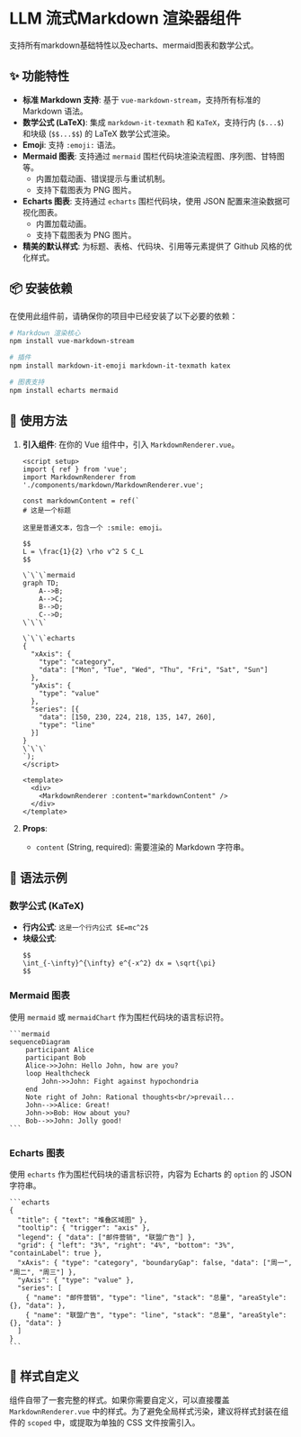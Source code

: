 # LLM 流式Markdown 渲染器组件

支持所有markdown基础特性以及echarts、mermaid图表和数学公式。

## ✨ 功能特性

- **标准 Markdown 支持**: 基于 `vue-markdown-stream`，支持所有标准的 Markdown 语法。
- **数学公式 (LaTeX)**: 集成 `markdown-it-texmath` 和 `KaTeX`，支持行内 (`$...$`) 和块级 (`$$...$$`) 的 LaTeX 数学公式渲染。
- **Emoji**: 支持 `:emoji:` 语法。
- **Mermaid 图表**: 支持通过 `mermaid` 围栏代码块渲染流程图、序列图、甘特图等。
  - 内置加载动画、错误提示与重试机制。
  - 支持下载图表为 PNG 图片。
- **Echarts 图表**: 支持通过 `echarts` 围栏代码块，使用 JSON 配置来渲染数据可视化图表。
  - 内置加载动画。
  - 支持下载图表为 PNG 图片。
- **精美的默认样式**: 为标题、表格、代码块、引用等元素提供了 Github 风格的优化样式。

## 📦 安装依赖

在使用此组件前，请确保你的项目中已经安装了以下必要的依赖：

```bash
# Markdown 渲染核心
npm install vue-markdown-stream

# 插件
npm install markdown-it-emoji markdown-it-texmath katex

# 图表支持
npm install echarts mermaid
```

## 🚀 使用方法

1.  **引入组件**: 在你的 Vue 组件中，引入 `MarkdownRenderer.vue`。

    ```vue
    <script setup>
    import { ref } from 'vue';
    import MarkdownRenderer from './components/markdown/MarkdownRenderer.vue';

    const markdownContent = ref(`
    # 这是一个标题

    这里是普通文本，包含一个 :smile: emoji。

    $$
    L = \frac{1}{2} \rho v^2 S C_L
    $$

    \`\`\`mermaid
    graph TD;
        A-->B;
        A-->C;
        B-->D;
        C-->D;
    \`\`\`

    \`\`\`echarts
    {
      "xAxis": {
        "type": "category",
        "data": ["Mon", "Tue", "Wed", "Thu", "Fri", "Sat", "Sun"]
      },
      "yAxis": {
        "type": "value"
      },
      "series": [{
        "data": [150, 230, 224, 218, 135, 147, 260],
        "type": "line"
      }]
    }
    \`\`\`
    `);
    </script>

    <template>
      <div>
        <MarkdownRenderer :content="markdownContent" />
      </div>
    </template>
    ```

2.  **Props**:

    - `content` (String, required): 需要渲染的 Markdown 字符串。

## 🎨 语法示例

### 数学公式 (KaTeX)

- **行内公式**: `这是一个行内公式 $E=mc^2$`
- **块级公式**:
  ```
  $$
  \int_{-\infty}^{\infty} e^{-x^2} dx = \sqrt{\pi}
  $$
  ```

### Mermaid 图表

使用 `mermaid` 或 `mermaidChart` 作为围栏代码块的语言标识符。

````
```mermaid
sequenceDiagram
    participant Alice
    participant Bob
    Alice->>John: Hello John, how are you?
    loop Healthcheck
        John->>John: Fight against hypochondria
    end
    Note right of John: Rational thoughts<br/>prevail...
    John-->>Alice: Great!
    John->>Bob: How about you?
    Bob-->>John: Jolly good!
```
````

### Echarts 图表

使用 `echarts` 作为围栏代码块的语言标识符，内容为 Echarts 的 `option` 的 JSON 字符串。

````
```echarts
{
  "title": { "text": "堆叠区域图" },
  "tooltip": { "trigger": "axis" },
  "legend": { "data": ["邮件营销", "联盟广告"] },
  "grid": { "left": "3%", "right": "4%", "bottom": "3%", "containLabel": true },
  "xAxis": { "type": "category", "boundaryGap": false, "data": ["周一", "周二", "周三"] },
  "yAxis": { "type": "value" },
  "series": [
    { "name": "邮件营销", "type": "line", "stack": "总量", "areaStyle": {}, "data": },
    { "name": "联盟广告", "type": "line", "stack": "总量", "areaStyle": {}, "data": }
  ]
}
```
````

## 💅 样式自定义

组件自带了一套完整的样式。如果你需要自定义，可以直接覆盖 `MarkdownRenderer.vue` 中的样式。为了避免全局样式污染，建议将样式封装在组件的 `scoped` 中，或提取为单独的 CSS 文件按需引入。
